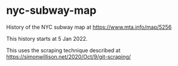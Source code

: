 # nyc-subway-map

History of the NYC subway map at https://www.mta.info/map/5256

This history starts at 5 Jan 2022.

This uses the scraping technique described at https://simonwillison.net/2020/Oct/9/git-scraping/
